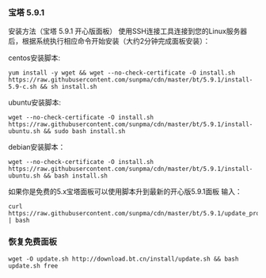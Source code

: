 ### 宝塔 5.9.1
安装方法（宝塔 5.9.1 开心版面板）
使用SSH连接工具连接到您的Linux服务器后，根据系统执行相应命令开始安装（大约2分钟完成面板安装）：

centos安装脚本:
```
yum install -y wget && wget --no-check-certificate -O install.sh https://raw.githubusercontent.com/sunpma/cdn/master/bt/5.9.1/install-5.9-c.sh && sh install.sh
```
ubuntu安装脚本:
```
wget --no-check-certificate -O install.sh https://raw.githubusercontent.com/sunpma/cdn/master/bt/5.9.1/install-ubuntu.sh && sudo bash install.sh
```
debian安装脚本：
```
wget --no-check-certificate -O install.sh https://raw.githubusercontent.com/sunpma/cdn/master/bt/5.9.1/install-ubuntu.sh && bash install.sh
```
如果你是免费的5.x宝塔面板可以使用脚本升到最新的开心版5.9.1面板 输入：
```
curl https://raw.githubusercontent.com/sunpma/cdn/master/bt/5.9.1/update_pro.sh | bash 
```
### 恢复免费面板
```
wget -O update.sh http://download.bt.cn/install/update.sh && bash update.sh free
```
